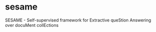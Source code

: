 # sesame
SESAME - Self-supervised framework for Extractive queStion Answering over docuMent collEctions
